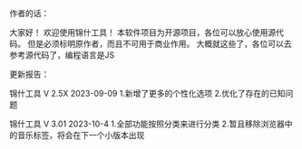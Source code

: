 作者的话：

大家好！
欢迎使用锦什工具！
本软件项目为开源项目，各位可以放心使用源代码。
但是必须标明原作者，而且不可用于商业作用。
大概就这些了，各位可以去参考源代码了，编程语言是JS

更新报告：

锦什工具 V 2.5X 2023-09-09
1.新增了更多的个性化选项
2.优化了存在的已知问题

锦什工具 V 3.01 2023-10-4
1.全部功能按照分类来进行分类
2.暂且移除浏览器中的音乐标签，将会在下一个小版本出现
